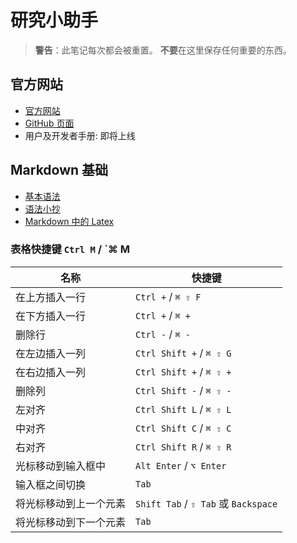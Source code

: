 # 研究小助手

> **警告**：此笔记每次都会被重置。 **不要**在这里保存任何重要的东西。

## 官方网站

- [官方网站](https://sophosia.app)
- [GitHub 页面](https://github.com/sophosia/sophosia)
- 用户及开发者手册: 即将上线

## Markdown 基础

- [基本语法](https://www.markdownguide.org/basic-syntax)
- [语法小抄](https://www.markdownguide.org/cheat-sheet)
- [Markdown 中的 Latex](https://ashki23.github.io/markdown-latex#latex)

### 表格快捷键 `Ctrl M` / `⌘ M

| 名称                   | 快捷键                               |
| ---------------------- | ------------------------------------ |
| 在上方插入一行         | `Ctrl +` / `⌘ ⇧ F`                   |
| 在下方插入一行         | `Ctrl +` / `⌘ +`                     |
| 删除行                 | `Ctrl -` / `⌘ -`                     |
| 在左边插入一列         | `Ctrl Shift +` / `⌘ ⇧ G`             |
| 在右边插入一列         | `Ctrl Shift +` / `⌘ ⇧ +`             |
| 删除列                 | `Ctrl Shift -` / `⌘ ⇧ -`             |
| 左对齐                 | `Ctrl Shift L` / `⌘ ⇧ L`             |
| 中对齐                 | `Ctrl Shift C` / `⌘ ⇧ C`             |
| 右对齐                 | `Ctrl Shift R` / `⌘ ⇧ R`             |
| 光标移动到输入框中     | `Alt Enter` / `⌥ Enter`              |
| 输入框之间切换         | `Tab`                                |
| 将光标移动到上一个元素 | `Shift Tab` / `⇧ Tab` 或 `Backspace` |
| 将光标移动到下一个元素 | `Tab`                                |
